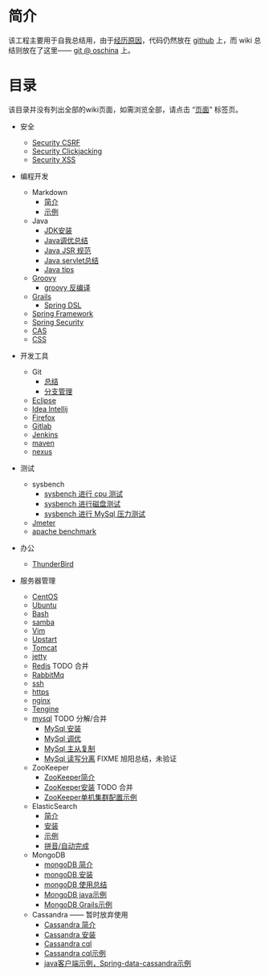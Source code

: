 # 简介
该工程主要用于自我总结用，由于[经历原因](introduction)，代码仍然放在 [github](https://github.com/btpka3/btpka3.github.com) 上，而 wiki 总结则放在了这里—— [git @ oschina](http://git.oschina.net/btpka3/btpka3/wikis/home) 上。

# 目录 

该目录并没有列出全部的wiki页面，如需浏览全部，请点击 “[页面](pages)” 标签页。   

* 安全
    * [Security CSRF](security-csrf)
    * [Security Clickjacking](security-clickjacking)
    * [Security XSS](security-xss)
* 编程开发
    * Markdown
        * [简介](md-intro)
        * [示例](md-demo)
    * Java
        * [JDK安装](java-jdk-install)
        * [Java调优总结](java-tuning)
        * [Java JSR 规范](java-jsr)
        * [Java servlet总结](java-servlet)
        * [Java tips](java-tips)
    * [Groovy](groovy)
        * [groovy 反编译](groovy-decompile)
    * [Grails](grails)
        * [Spring DSL](grails-spring-dsl)
    * [Spring Framework](spring-framework)
    * [Spring Security](spring-security)
    * [CAS](cas-intro)
    * [CSS](css)


* 开发工具
    * Git
        * [总结](git)
        * [分支管理](git-branch)
    * [Eclipse](eclipse)
    * [Idea Intellij](idea-intellij)
    * [Firefox](firefox)
    * [Gitlab](gitlab)
    * [Jenkins](jenkins)
    * [maven](maven)
    * [nexus](nexus)

* 测试
    * sysbench
        * [sysbench 进行 cpu 测试](sysbench-cpu)
        * [sysbench 进行磁盘测试](sysbench-fileio)
        * [sysbench 进行 MySql 压力测试](sysbench-mysql)
    * [Jmeter](jmeter)
    * [apache benchmark](ab) 

* 办公
    * [ThunderBird](thunderbird)

* 服务器管理
    * [CentOS](centos-base-setup)
    * [Ubuntu](ubuntu)
    * [Bash](bash)
    * [samba](samba)
    * [Vim](vim)
    * [Upstart](upstart)
    * [Tomcat](tomcat)
    * [jetty](jetty)
    * [Redis](redis)               TODO 合并
    * [RabbitMq](rabbitmq)
    * [ssh](ssh)
    * [https](https)
    * [nginx](nginx)
    * [Tengine](tengine)
    * [mysql](MySql) TODO 分解/合并
        * [MySql 安装](mysql-install)
        * [MySql 调优](mysql-tuning)
        * [MySql 主从复制](mysql-replication)
        * [MySql 读写分离](mysql-rw-splitting) FIXME 旭阳总结，未验证
    * ZooKeeper
        * [ZooKeeper简介](zk-intro)
        * [ZooKeeper安装](zk-install)   TODO 合并
        * [ZooKeeper单机集群配置示例](zk-cluster-demo)
    * ElasticSearch
        * [简介](es-intro)
        * [安装](es-install)
        * [示例](es-search)
        * [拼音/自动完成](es-pinyin)
    * MongoDB
        * [mongoDB 简介](mongo-intro)
        * [mongoDB 安装](mongo-install)
        * [mongoDB 使用总结](mongo)
        * [MongoDB java示例](mongo-java-demo)
        * [MongoDB Grails示例](https://github.com/btpka3/btpka3.github.com/tree/master/grails/my-mongo)
    * Cassandra  —— 暂时放弃使用
        * [Cassandra 简介](cassandra-intro)
        * [Cassandra 安装](cassandra-install)
        * [Cassandra cql](cassandra-cql)
        * [Cassandra cql示例](cassandra-cql-demo)
        * [java客户端示例，Spring-data-cassandra示例](https://github.com/btpka3/btpka3.github.com/tree/master/java/first-cassandra)
